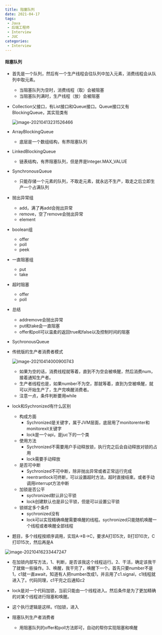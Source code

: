 ```yaml
---
title: 阻塞队列
date: 2021-04-17
tags:
 - Java
 - 后端工程师
 - Interview
 - JUC
categories:
 - Interview
---
```


#### 阻塞队列

* 首先是一个队列，然后有一个生产线程会往队列中加入元素，消费线程会从队列中取元素。

  * 当阻塞队列为空时，消费线程（取）会被阻塞
  * 当阻塞队列满时，生产线程（放）会被阻塞

* Collection父接口，有List接口和Queue接口。Queue接口又有BlockingQueue，其实现类有

  ![image-20210413231526466](https://gitee.com/Chenforcode/chen-imagebed/raw/master/img/20210413231526.png)

* ArrayBlockingQueue

  * 底层是一个数组结构，有界阻塞队列

* LinkedBlockingQueue

  * 链表结构，有界阻塞队列，但是界是Integer.MAX_VALUE

* SynchronousQueue

  * 只能存储一个元素的队列，不取走元素，就永远不生产，取走之后立即生产一个占满队列

* 抛出异常组

  * add，满了再add会抛出异常
  * remove，空了remove会抛出异常
  * element

* boolean组

  * offer
  * poll
  * peek

* 一直阻塞组

  * put
  * take

* 超时阻塞

  * offer
  * poll

* 总结

  * addremove会抛出异常
  * put和take会一直阻塞
  * offer和poll可以温柔的返回true和false以及控制时间的阻塞

* SychronousQueue

* 传统版的生产者消费者模式

  ![image-20210414000900743](https://gitee.com/Chenforcode/chen-imagebed/raw/master/img/20210414000900.png)

  * 如果为空的话，消费线程就等着，直到不为空会被唤醒，然后消费num，接着通知生产者。
  * 生产者线程也是，如果number不为空，那就等着，直到为空被唤醒，就可以开始生产了，生产完唤醒消费者。
  * 注意一点，条件判断要用while

* lock和Sychronized有什么区别

  * 构成方面
    * Sychronized是关键字，属于JVM层面，底层用了monitorenter和monitorexit关键字
    * lock是一个api，是juc下的一个类
  * 使用方法
    * Sychronized不需要用户手动释放锁，执行完之后会自动释放对锁的占用
    * lock需要手动释放
  * 是否可中断
    * Sychronized不可中断，除非抛出异常或者正常运行完成
    * reentrantlock可终断，可以设置超时方法，超时直接结束。或者手动调用interrupt方法中断
  * 加锁是否公平
    * sychronized默认非公平锁
    * lock创建默认也是非公平锁，但是可以设置公平锁
  * 锁绑定多个条件
    * sychronized没有
    * lock可以实现精确唤醒需要唤醒的线程。sychronized只能随机唤醒一个线程或者唤醒全部线程

* 题目，多个线程按顺序调用，实现A->B->C，要求A打印5次，B打印10次，C打印15次，然后再是A

![image-20210416233447247](https://gitee.com/Chenforcode/chen-imagebed/raw/master/img/20210416233447.png)

* 在加锁内部写方法，1、判断，是否该我这个线程运行。2、干活，确定该我干了就做一些操作。3、唤醒，我干完了，唤醒下一个。首先只要number不是1，c1就一直await，知道有人把number改成1，并且用了c1.signal，c1线程就进入了。代码同理，c1干完之后通知c2
* lock是对一个代码加锁，当前只能由一个线程进入。然后条件是为了更加精确的对某个线程进行阻塞和唤醒。
* 这个执行逻辑是这样。t1加锁，进入

* 阻塞队列生产者消费者
  * 用阻塞队列的offer和poll方法即可，自动的帮你实现阻塞和唤醒
